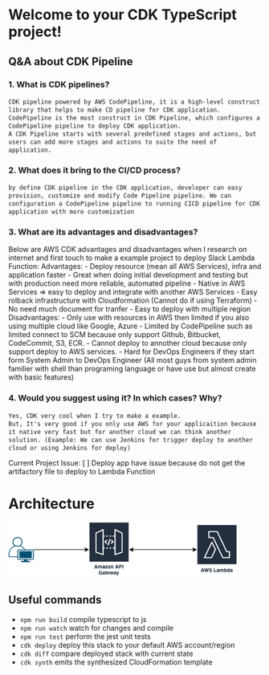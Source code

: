 # Welcome to your CDK TypeScript project!

## Q&A about CDK Pipeline
### 1. What is CDK pipelines?
	CDK pipeline powered by AWS CodePipeline, it is a high-level construct library that helps to make CD pipeline for CDK application.
    CodePipeline is the most construct in CDK Pipeline, which configures a CodePipeline pipeline to deploy CDK application.
    A CDK Pipeline starts with several predefined stages and actions, but users can add more stages and actions to suite the need of application.
### 2. What does it bring to the CI/CD process?
    by define CDK pipeline in the CDK application, developer can easy provision, customize and modify Code Pipeline pipeline. We can configuration a CodePipeline pipeline to running CICD pipeline for CDK application with more customization

### 3. What are its advantages and disadvantages?
 Below are AWS CDK advantages and disadvantages when I research on internet and first touch to make a example project to deploy Slack Lambda Function:
	Advantages:
        - Deploy resource (mean all AWS Services), infra and application faster
        - Great when doing initial development and testing but with production need more reliable, automated pipeline
        - Native in AWS Services => easy to deploy and integrate with another AWS Services
        - Easy rolback infrastructure with Cloudformation (Cannot do if using Terraform)
        - No need much document for tranfer
        - Easy to deploy with multiple region
    Disadvantages:
        - Only use with resources in AWS then limited if you also using multiple cloud like Google, Azure
        - Limited by CodePipeline such as limited connect to SCM because only support Github, Bitbucket, CodeCommit, S3, ECR.
        - Cannot deploy to annother cloud because only support deploy to AWS services.
        - Hard for DevOps Engineers if they start form System Admin to DevOps Engineer (All most guys from system admin familier with shell than programing language or have use but almost create with basic features)

### 4. Would you suggest using it? In which cases? Why?
    Yes, CDK very cool when I try to make a example.
    But, It's very good if you only use AWS for your applicaition because it native very fast but for another cloud we can think another solution. (Example: We can use Jenkins for trigger deploy to another cloud or using Jenkins for deploy)


Current Project Issue:
[ ] Deploy app have issue because do not get the artifactory file to deploy to Lambda Function

# Architecture
![](CDK_Example.png)

## Useful commands

 * `npm run build`   compile typescript to js
 * `npm run watch`   watch for changes and compile
 * `npm run test`    perform the jest unit tests
 * `cdk deploy`      deploy this stack to your default AWS account/region
 * `cdk diff`        compare deployed stack with current state
 * `cdk synth`       emits the synthesized CloudFormation template
